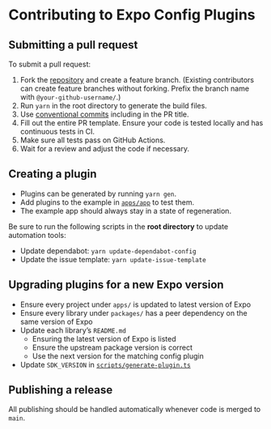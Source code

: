 # Contributing to Expo Config Plugins

## Submitting a pull request

To submit a pull request:

1. Fork the [repository](https://github.com/expo/config-plugins) and create a feature branch. (Existing contributors can create feature branches without forking. Prefix the branch name with `@your-github-username/`.)
2. Run `yarn` in the root directory to generate the build files.
3. Use [conventional commits](https://www.conventionalcommits.org/en/v1.0.0/) including in the PR title.
4. Fill out the entire PR template. Ensure your code is tested locally and has continuous tests in CI.
5. Make sure all tests pass on GitHub Actions.
6. Wait for a review and adjust the code if necessary.

## Creating a plugin

- Plugins can be generated by running `yarn gen`.
- Add plugins to the example in [`apps/app`](/apps/app/package.json) to test them.
- The example app should always stay in a state of regeneration.

Be sure to run the following scripts in the **root directory** to update automation tools:

- Update dependabot: `yarn update-dependabot-config`
- Update the issue template: `yarn update-issue-template`

## Upgrading plugins for a new Expo version

- Ensure every project under `apps/` is updated to latest version of Expo
- Ensure every library under `packages/` has a peer dependency on the same version of Expo
- Update each library’s `README.md`
  - Ensuring the latest version of Expo is listed
  - Ensure the upstream package version is correct
  - Use the next version for the matching config plugin
- Update `SDK_VERSION` in [`scripts/generate-plugin.ts`](https://github.com/expo/config-plugins/blob/566f54e785147d88cb4c98490c3e536ee7ef3001/scripts/generate-plugin.ts#L67)

## Publishing a release

All publishing should be handled automatically whenever code is merged to `main`.
